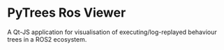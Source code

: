 # PyTrees Ros Viewer

A Qt-JS application for visualisation of executing/log-replayed behaviour trees
in a ROS2 ecosystem.